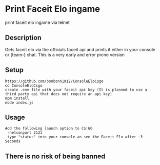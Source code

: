 # Print Faceit Elo ingame
print faceit elo ingame via telnet

## Description
Gets faceit elo via the officials faceit api and prints it either in your console or (team-) chat. 
This is a very early and error prone version

## Setup
    https://github.com/bonbonn1912/ConsoleEloCsgo
    cd ConsoleEloCsgo
    create .env file with your faceit api key (It is planned to use a third party api that does not require an api key)
    npm install
    node index.js
    
## Usage
    Add the following launch option to CS:GO  
     -netconport 2121  
     type "status" into your console an see the Faceit Elo after ~3 Seconds
     
## There is no risk of being banned
